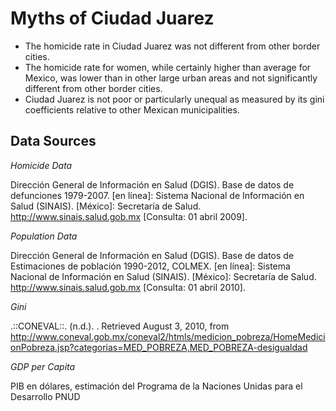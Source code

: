 ﻿Myths of Ciudad Juarez
=======================

* The homicide rate in Ciudad Juarez was not different from other border cities.
* The homicide rate for women, while certainly higher than average for Mexico, was lower than in other large urban areas and not significantly different from other border cities.
* Ciudad Juarez is not poor or particularly unequal as measured by its gini coefficients relative to other Mexican municipalities.

Data Sources
------------

_Homicide Data_

Dirección General de Información en Salud (DGIS). Base de datos de defunciones 1979-2007. [en línea]: Sistema Nacional de Información en Salud (SINAIS). [México]: Secretaría de Salud. <http://www.sinais.salud.gob.mx> [Consulta: 01 abril 2009].

_Population Data_

Dirección General de Información en Salud (DGIS). Base de datos de Estimaciones de población 1990-2012, COLMEX. [en línea]: Sistema Nacional de Información en Salud (SINAIS). [México]: Secretaría de Salud. <http://www.sinais.salud.gob.mx> [Consulta: 01 abril 2010].

_Gini_

.::CONEVAL::. (n.d.). . Retrieved August 3, 2010, from http://www.coneval.gob.mx/coneval2/htmls/medicion_pobreza/HomeMedicionPobreza.jsp?categorias=MED_POBREZA,MED_POBREZA-desigualdad

_GDP per Capita_

PIB en dólares, estimación del Programa de la Naciones Unidas para el Desarrollo PNUD